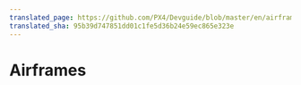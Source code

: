 ```yaml
---
translated_page: https://github.com/PX4/Devguide/blob/master/en/airframes/README.md
translated_sha: 95b39d747851dd01c1fe5d36b24e59ec865e323e
---
```


# Airframes